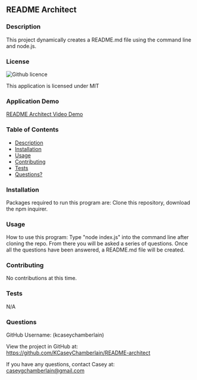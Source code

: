 
## README Architect 

### Description
This project dynamically creates a README.md file using the command line and node.js.

### License
![Github licence](https://img.shields.io/badge/license-MIT-blue.svg)

This application is licensed under MIT

### Application Demo
[README Architect Video Demo](https://drive.google.com/file/d/1ppm_xv7E5DCvHvKM5-TyaFp6Isdl75RE/view?usp=sharing)

### Table of Contents
- [Description](#description)
- [Installation](#installation)
- [Usage](#usage)
- [Contributing](#contributing)
- [Tests](#tests)
- [Questions?](#questions)


### Installation
Packages required to run this program are: Clone this repository, download the npm inquirer.

### Usage
How to use this program: Type "node index.js" into the command line after cloning the repo. From there you will be asked a series of questions. Once all the questions have been answered, a README.md file will be created.

### Contributing
No contributions at this time.

### Tests
N/A

### Questions
GitHub Username: (kcaseychamberlain) 
    
View the project in GitHub at: https://github.com/KCaseyChamberlain/README-architect
    
If you have any questions, contact Casey at: caseygchamberlain@gmail.com